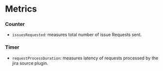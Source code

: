 # Metrics

### Counter

- `issuesRequested`: measures total number of issue Requests sent.

### Timer

- `requestProcessDuration`: measures latency of requests processed by the jira source plugin.
